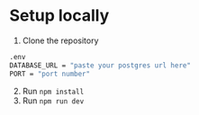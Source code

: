 # Setup locally
1. Clone the repository
```bash
.env
DATABASE_URL = "paste your postgres url here"
PORT = "port number"
```
2. Run `npm install`
3. Run `npm run dev`